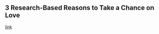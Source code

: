 ## 3 Research-Based Reasons to Take a Chance on Love

[link](https://www.psychologytoday.com/intl/blog/dating-and-mating/202101/3-research-based-reasons-take-chance-love)
